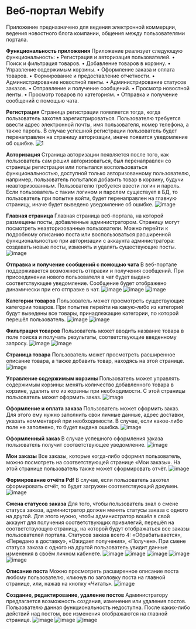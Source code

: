 # Веб-портал Webify
Приложение предназначено для ведения электронной коммерции, ведения новостного блога компании, общения между пользователями портала.

**Функциональность приложения**
Приложение реализует следующую функциональность:
• Регистрация и авторизация пользователей.
•	Поиск и фильтрация товаров.
•	Добавление товаров в корзину.
•	Управление содержимым корзины.
•	Оформление заказа и оплата товаров.
•	Формирование и предоставление отчетности.
•	Администрирование новостной ленты.
•	Администрирование статусов заказов.
•	Отправление и получение сообщений.
•	Просмотр новостной ленты.
•	Просмотр товаров по категориям.
•	Отправка и получение сообщений с помощью чата.

**Регистрация**
Страница регистрации появляется тогда, когда пользователь захотел зарегистрироваться. 
Пользователю требуется ввести адрес электронной почты, имя пользователя, номер телефона, а также пароль. 
В случае успешной регистрации пользователь будет перенаправлен на страницу авторизации, иначе появится уведомление об ошибке.
![1](https://github.com/a-shdv/webify/assets/54847558/5e2f82a5-461a-43d4-bf61-1209c43e3f10)

**Авторизация**
Страница авторизации появляется после того, как пользователь сам решил авторизоваться, был перенаправлен со страницы регистрации или попытался воспользоваться функциональностью,
доступной только авторизованному пользователю, например, пользователь попытался добавить товар в корзину, будучи неавторизованным. 
Пользователю требуется ввести логин и пароль. 
Если пользователь с таким логином и паролем существует в БД, то пользователь при попытке войти, будет перенаправлен на главную страницу, иначе будет выведено уведомление об ошибке.
![image](https://github.com/a-shdv/webify/assets/54847558/084d5d40-5ca2-4959-9506-1781d5c6c826)

 
**Главная страница**
Главная страница веб-портала, на которой размещены посты, добавленные администратором. 
Страницу могут посмотреть неавторизованные пользователи. 
Можно перейти к подробному описанию поста или воспользоваться расширенной функциональностью при авторизации с аккаунта администратора: создавать новые посты, изменять и удалять существующие посты.
![image](https://github.com/a-shdv/webify/assets/54847558/142ea55d-8715-4c1c-9ea5-608998754eed)

 
**Отправка и получение сообщений с помощью чата**
В веб-портале поддерживается возможность отправки и получения сообщений. При присоединении нового пользователя в чат будет выдано соответствующее уведомление. Сообщение будет отображено динамически при его отправке в чат.
![image](https://github.com/a-shdv/webify/assets/54847558/667adba1-1aea-4a64-9b13-0d7b7210f5f7)
![image](https://github.com/a-shdv/webify/assets/54847558/22ad922d-c554-49ad-8995-2d790b92ee7d)
![image](https://github.com/a-shdv/webify/assets/54847558/d703d389-178e-426e-ab31-cf887cad3d1c)

**Категории товаров**
Пользователь может просмотреть существующие категории товаров. При попытке перейти на какую-либо из категорий будут выведены все товары, принадлежащие категории, по которой перешёл пользователь.
![image](https://github.com/a-shdv/webify/assets/54847558/882d7d75-65cb-40fd-ae5a-838769e4468a)
![image](https://github.com/a-shdv/webify/assets/54847558/6839006b-1d18-4105-a10a-f885ce63bb12)

**Фильтрация товаров**
Пользователь может вводить название товара в поле поиска и получать результаты, соответствующие введенному запросу. 
![image](https://github.com/a-shdv/webify/assets/54847558/9efdce80-b7d9-4e26-a9f8-0281cfdb42da)
![image](https://github.com/a-shdv/webify/assets/54847558/d8f4a1da-683b-4f04-a717-434a648d63f4)

**Страница товара**
Пользователь может просмотреть расширенное описание товара, а также добавить товар, находясь на этой странице.
![image](https://github.com/a-shdv/webify/assets/54847558/a92bc1f6-aab8-4436-aa20-ee305dee8b48)

**Управление содержимым корзины**
Пользователь может управлять содержимым корзины: менять количество добавленного товара в корзине, удалить его из корзины при необходимости. С этой страницы пользователь может оформить заказ.
![image](https://github.com/a-shdv/webify/assets/54847558/77e3d187-dac4-4d82-aaec-3b9b72e93f7e)

**Оформление и оплата заказа**
Пользователь может оформить заказ. Для этого ему нужно заполнить свои личные данные, адрес доставки, указать комментарий при необходимости. В случае, если какое-либо поле не заполнено, то будет выдана ошибка.
![image](https://github.com/a-shdv/webify/assets/54847558/02df5e37-618a-481a-9aaf-d8715fa90f94)

 
**Оформленный заказ**
В случае успешного оформления заказа пользователь получит соответствующее уведомление.
![image](https://github.com/a-shdv/webify/assets/54847558/e421408d-9bea-4d60-b165-1bc272dff9d0)

 
**Мои заказы**
Все заказы, которые когда-либо оформил пользователь, можно посмотреть на соответствующей странице «Мои заказы». На этой странице пользователь также может сформировать отчёт.
![image](https://github.com/a-shdv/webify/assets/54847558/fdf2a69f-69cc-4727-ba27-acc3a60bfc48)

**Формирование отчёта Pdf**
В случае, если пользователь захотел сформировать отчёт, то будет загружен соответствующий докумен.
![image](https://github.com/a-shdv/webify/assets/54847558/74c5a345-8208-4955-861a-f9f0abfd7dd8)

 
**Смена статусов заказа**
Для того, чтобы пользователь знал о смене статуса заказа, администратор должен менять статусы заказа с одного на другой. Для этого нужно, чтобы администратор вошёл в свой аккаунт для получения соответствующих привилегий, перешёл на соответствующую страницу, на которой будут отображаться все заказы пользователей портала. Статусов заказа всего 4: «Обрабатывается», «Передано в доставку», «Ожидает получения», «Получен». При смене статуса заказа с одного на другой пользователь увидит данные изменения в своём личном кабинете.
![image](https://github.com/a-shdv/webify/assets/54847558/dd5c211f-90f4-481e-9605-22a47516e722)
![image](https://github.com/a-shdv/webify/assets/54847558/6f12b66a-2a33-46af-9694-320b5b490bf9)
![image](https://github.com/a-shdv/webify/assets/54847558/b1393a6a-efc6-4333-b27b-d7cecf8e2478)
![image](https://github.com/a-shdv/webify/assets/54847558/ab4b1237-63a3-4929-b113-56b2a5011b26)
![image](https://github.com/a-shdv/webify/assets/54847558/942b4aa9-c77a-4ed6-b9cd-464e54b2067c)

**Описание поста**
Можно просмотреть расширенное описание поста любому пользователю, кликнув по заголовку поста на главной странице, или, нажав на кнопку «Читать». 
![image](https://github.com/a-shdv/webify/assets/54847558/7ef714d7-f6f4-442f-9419-767721b3e6a5)
 
**Создание, редактирование, удаление постов**
Администратору предлагается возможность создания, изменения или удаления постов. Пользователю данная функциональность недоступна. После каких-либо действий над постом, все изменения отображаются на главной странице.
![image](https://github.com/a-shdv/webify/assets/54847558/6a2026c5-b904-4cef-b27b-6f6771e1832e)
![image](https://github.com/a-shdv/webify/assets/54847558/ba932f67-ac3f-4a26-b6b6-9b107bee480f)
![image](https://github.com/a-shdv/webify/assets/54847558/88d5943c-d576-47bd-ae06-1ed29e72a5a4)
